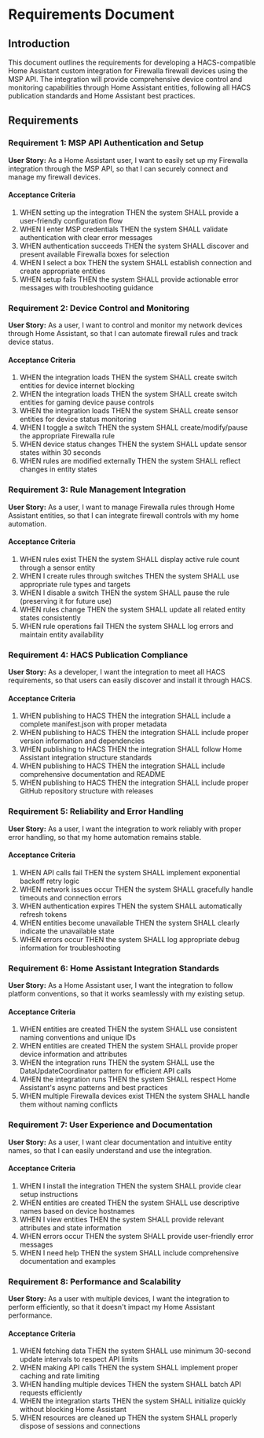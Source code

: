 # Requirements Document

## Introduction

This document outlines the requirements for developing a HACS-compatible Home Assistant custom integration for Firewalla firewall devices using the MSP API. The integration will provide comprehensive device control and monitoring capabilities through Home Assistant entities, following all HACS publication standards and Home Assistant best practices.

## Requirements

### Requirement 1: MSP API Authentication and Setup

**User Story:** As a Home Assistant user, I want to easily set up my Firewalla integration through the MSP API, so that I can securely connect and manage my firewall devices.

#### Acceptance Criteria

1. WHEN setting up the integration THEN the system SHALL provide a user-friendly configuration flow
2. WHEN I enter MSP credentials THEN the system SHALL validate authentication with clear error messages
3. WHEN authentication succeeds THEN the system SHALL discover and present available Firewalla boxes for selection
4. WHEN I select a box THEN the system SHALL establish connection and create appropriate entities
5. WHEN setup fails THEN the system SHALL provide actionable error messages with troubleshooting guidance

### Requirement 2: Device Control and Monitoring

**User Story:** As a user, I want to control and monitor my network devices through Home Assistant, so that I can automate firewall rules and track device status.

#### Acceptance Criteria

1. WHEN the integration loads THEN the system SHALL create switch entities for device internet blocking
2. WHEN the integration loads THEN the system SHALL create switch entities for gaming device pause controls
3. WHEN the integration loads THEN the system SHALL create sensor entities for device status monitoring
4. WHEN I toggle a switch THEN the system SHALL create/modify/pause the appropriate Firewalla rule
5. WHEN device status changes THEN the system SHALL update sensor states within 30 seconds
6. WHEN rules are modified externally THEN the system SHALL reflect changes in entity states

### Requirement 3: Rule Management Integration

**User Story:** As a user, I want to manage Firewalla rules through Home Assistant entities, so that I can integrate firewall controls with my home automation.

#### Acceptance Criteria

1. WHEN rules exist THEN the system SHALL display active rule count through a sensor entity
2. WHEN I create rules through switches THEN the system SHALL use appropriate rule types and targets
3. WHEN I disable a switch THEN the system SHALL pause the rule (preserving it for future use)
4. WHEN rules change THEN the system SHALL update all related entity states consistently
5. WHEN rule operations fail THEN the system SHALL log errors and maintain entity availability

### Requirement 4: HACS Publication Compliance

**User Story:** As a developer, I want the integration to meet all HACS requirements, so that users can easily discover and install it through HACS.

#### Acceptance Criteria

1. WHEN publishing to HACS THEN the integration SHALL include a complete manifest.json with proper metadata
2. WHEN publishing to HACS THEN the integration SHALL include proper version information and dependencies
3. WHEN publishing to HACS THEN the integration SHALL follow Home Assistant integration structure standards
4. WHEN publishing to HACS THEN the integration SHALL include comprehensive documentation and README
5. WHEN publishing to HACS THEN the integration SHALL include proper GitHub repository structure with releases

### Requirement 5: Reliability and Error Handling

**User Story:** As a user, I want the integration to work reliably with proper error handling, so that my home automation remains stable.

#### Acceptance Criteria

1. WHEN API calls fail THEN the system SHALL implement exponential backoff retry logic
2. WHEN network issues occur THEN the system SHALL gracefully handle timeouts and connection errors
3. WHEN authentication expires THEN the system SHALL automatically refresh tokens
4. WHEN entities become unavailable THEN the system SHALL clearly indicate the unavailable state
5. WHEN errors occur THEN the system SHALL log appropriate debug information for troubleshooting

### Requirement 6: Home Assistant Integration Standards

**User Story:** As a Home Assistant user, I want the integration to follow platform conventions, so that it works seamlessly with my existing setup.

#### Acceptance Criteria

1. WHEN entities are created THEN the system SHALL use consistent naming conventions and unique IDs
2. WHEN entities are created THEN the system SHALL provide proper device information and attributes
3. WHEN the integration runs THEN the system SHALL use the DataUpdateCoordinator pattern for efficient API calls
4. WHEN the integration runs THEN the system SHALL respect Home Assistant's async patterns and best practices
5. WHEN multiple Firewalla devices exist THEN the system SHALL handle them without naming conflicts

### Requirement 7: User Experience and Documentation

**User Story:** As a user, I want clear documentation and intuitive entity names, so that I can easily understand and use the integration.

#### Acceptance Criteria

1. WHEN I install the integration THEN the system SHALL provide clear setup instructions
2. WHEN entities are created THEN the system SHALL use descriptive names based on device hostnames
3. WHEN I view entities THEN the system SHALL provide relevant attributes and state information
4. WHEN errors occur THEN the system SHALL provide user-friendly error messages
5. WHEN I need help THEN the system SHALL include comprehensive documentation and examples

### Requirement 8: Performance and Scalability

**User Story:** As a user with multiple devices, I want the integration to perform efficiently, so that it doesn't impact my Home Assistant performance.

#### Acceptance Criteria

1. WHEN fetching data THEN the system SHALL use minimum 30-second update intervals to respect API limits
2. WHEN making API calls THEN the system SHALL implement proper caching and rate limiting
3. WHEN handling multiple devices THEN the system SHALL batch API requests efficiently
4. WHEN the integration starts THEN the system SHALL initialize quickly without blocking Home Assistant
5. WHEN resources are cleaned up THEN the system SHALL properly dispose of sessions and connections